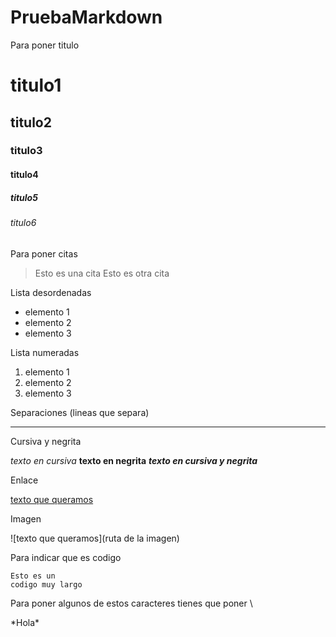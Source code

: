 # PruebaMarkdown

Para poner titulo

# titulo1
## titulo2
### titulo3
#### titulo4
##### titulo5
###### titulo6

Para poner citas

> Esto es una cita
> Esto es otra cita

Lista desordenadas

- elemento 1
- elemento 2
- elemento 3

Lista numeradas

1. elemento 1
2. elemento 2
3. elemento 3

Separaciones (lineas que separa)

___

Cursiva y negrita

*texto en cursiva*
**texto en negrita**
***texto en cursiva y negrita***

Enlace

[texto que queramos](URL)

Imagen

![texto que queramos](ruta de la imagen)

Para indicar que es codigo

~~~
Esto es un 
codigo muy largo
~~~

Para poner algunos de estos caracteres tienes que poner \

\*Hola*
